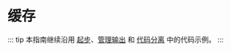 # 缓存

::: tip
本指南继续沿用 [起步](/booklets/getting-started)、[管理输出](/booklets/output-management) 和 [代码分离](/booklets/code-splitting) 中的代码示例。
:::